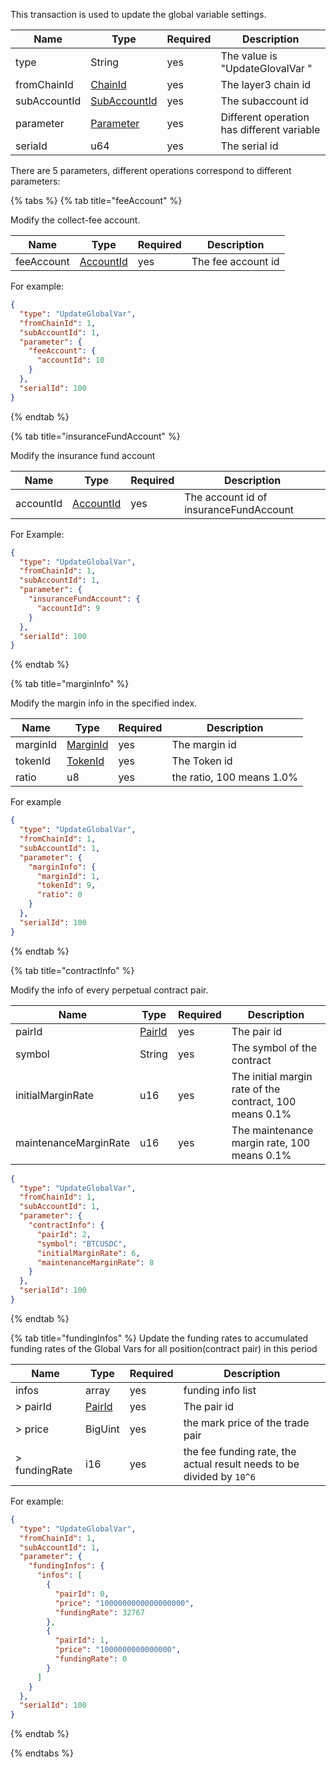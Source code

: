 This transaction is used to update the global variable settings.

<table>
<thead><tr><th width="20">Name</th><th width="20">Type</th><th width="10">Required</th><th width="250">Description</th></tr></thead>
<tbody>
<tr><td> type         </td><td> String                  </td><td> yes       </td><td> The value is "UpdateGlovalVar "            </td></tr>
<tr><td> fromChainId  </td><td> <a href="../basic-types.md#chainid">ChainId</a>                 </td><td> yes       </td><td> The layer3 chain id                        </td></tr>
<tr><td> subAccountId </td><td> <a href="../basic-types.md#subaccountid">SubAccountId</a>            </td><td> yes       </td><td> The subaccount id                          </td></tr>
<tr><td> parameter    </td><td> <a name="parameter" href="#">Parameter</a> </td><td> yes       </td><td> Different operation has different variable </td></tr>
<tr><td> seriaId      </td><td> u64                     </td><td> yes       </td><td> The serial id                              </td></tr>
</tbody>
</table>

<a id="parameter">There are 5 parameters</a>, different operations correspond to different parameters:

{% tabs %}
{% tab title="feeAccount" %}

Modify the collect-fee account.

| Name       | Type                    | Required | Description        |
|------------|-------------------------|-----------|--------------------|
| feeAccount | [AccountId](#AccountId)| yes       | The fee account id |
 
For example:

```json
{
  "type": "UpdateGlobalVar",
  "fromChainId": 1,
  "subAccountId": 1,
  "parameter": {
    "feeAccount": {
      "accountId": 10
    }
  },
  "serialId": 100
}
```

{% endtab %}

{% tab title="insuranceFundAccount" %}

Modify the insurance fund account

| Name       | Type                     | Required | Description        |
|-----------|--------------------------|-----------|--------------------|
| accountId | [AccountId](#AccountId)  | yes       | The account id of  insuranceFundAccount|

For Example:

```json
{
  "type": "UpdateGlobalVar",
  "fromChainId": 1,
  "subAccountId": 1,
  "parameter": {
    "insuranceFundAccount": {
      "accountId": 9
    }
  },
  "serialId": 100
}
```
{% endtab %}


{% tab title="marginInfo" %}

Modify the margin info in the specified index.

| Name     | Type                       | Required | Description        |
|----------|----------------------------|-----|---------------------------|
| marginId | [MarginId](#MarginId)      | yes | The margin id             |
| tokenId  | [TokenId](#TokenId)        | yes | The Token id              |
| ratio    | u8                         | yes |the ratio, 100 means 1.0% |

For example 

```json
{
  "type": "UpdateGlobalVar",
  "fromChainId": 1,
  "subAccountId": 1,
  "parameter": {
    "marginInfo": {
      "marginId": 1,
      "tokenId": 9,
      "ratio": 0
    }
  },
  "serialId": 100
}
```

{% endtab %}


{% tab title="contractInfo" %}

Modify the info of every perpetual contract pair.

| Name                  | Type     | Required         | Description                                             |
|-----------------------|-------------------|------------|---------------------------------------------------------|
| pairId                | [PairId](#PairId) | yes | The pair id                                             |
| symbol                | String            | yes | The symbol of the contract                              |
| initialMarginRate     | u16               | yes | The initial margin rate of the contract, 100 means 0.1% |
| maintenanceMarginRate | u16               | yes | The maintenance margin rate, 100 means 0.1%             |

```json
{
  "type": "UpdateGlobalVar",
  "fromChainId": 1,
  "subAccountId": 1,
  "parameter": {
    "contractInfo": {
      "pairId": 2,
      "symbol": "BTCUSDC",
      "initialMarginRate": 6,
      "maintenanceMarginRate": 8
    }
  },
  "serialId": 100
}
```

{% endtab %}


{% tab title="fundingInfos" %}
Update the funding rates to accumulated funding rates of the Global Vars for all position(contract pair) in this period

| Name          | Type  | Required | Description       |
|---------------|-------|-----------|-------------------|
| infos         | array | yes       | funding info list |
| > pairId      | [PairId](#PairId) | yes       | The pair id                                                           |
| > price       | BigUint          | yes       | the mark price of the trade pair                                      |
| > fundingRate | i16         | yes       | the fee funding rate, the actual result needs to be divided by `10^6` |

For example:

```json
{
  "type": "UpdateGlobalVar",
  "fromChainId": 1,
  "subAccountId": 1,
  "parameter": {
    "fundingInfos": {
      "infos": [
        {
          "pairId": 0,
          "price": "1000000000000000000",
          "fundingRate": 32767
        },
        {
          "pairId": 1,
          "price": "1000000000000000",
          "fundingRate": 0
        }
      ]
    }
  },
  "serialId": 100
}
```

{% endtab %}

{% endtabs %}

